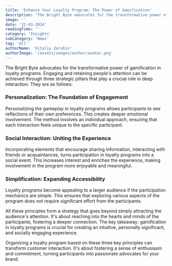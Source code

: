 ```yaml
---
title: 'Enhance Your Loyalty Program: The Power of Gamification'
description: "The Bright Byte advocates for the transformative power of gamification in loyalty programs. Engaging and retaining people's attention can be achieved through three strategic pillars that play a crucial role in deep interaction."
image: ''
date: '22-03-2024'
readingTime: ''
category: 'Insights'
subCategory: 'News'
tag: 'All'
authorName: 'Vitaliy Zarubin'
authorImage: '/assets/images/author/avatar.png'
---
```


The Bright Byte advocates for the transformative power of gamification in loyalty programs. Engaging and retaining people's attention can be achieved through three strategic pillars that play a crucial role in deep interaction. They are as follows:

### Personalization: The Foundation of Engagement

Personalizing the gameplay in loyalty programs allows participants to see reflections of their own preferences. This creates deeper emotional involvement. The method involves an individual approach, ensuring that each interaction feels unique to the specific participant.

### Social Interaction: Uniting the Experience

Incorporating elements that encourage sharing information, interacting with friends or acquaintances, turns participation in loyalty programs into a social event. This increases interest and enriches the experience, making involvement in the program more enjoyable and meaningful.

### Simplification: Expanding Accessibility

Loyalty programs become appealing to a larger audience if the participation mechanics are simple. This ensures that exploring various aspects of the program does not require significant effort from the participants.

All these principles form a strategy that goes beyond simply attracting the audience's attention. It's about reaching into the hearts and minds of the participants, fostering a deeper connection. The key takeaway: gamification in loyalty programs is crucial for creating an intuitive, personally significant, and socially engaging experience.

Organizing a loyalty program based on these three key principles can transform customer interaction. It's about fostering a sense of enthusiasm and commitment, turning participants into passionate advocates for your brand.
